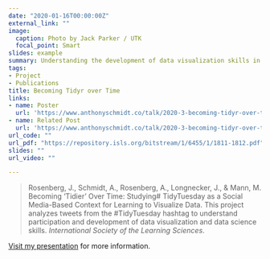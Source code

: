 ```yaml
---
date: "2020-01-16T00:00:00Z"
external_link: ""
image:
  caption: Photo by Jack Parker / UTK
  focal_point: Smart
slides: example
summary: Understanding the development of data visualization skills in an online community of practice.
tags:
- Project
- Publications
title: Becoming Tidyr over Time
links:
- name: Poster
  url: 'https://www.anthonyschmidt.co/talk/2020-3-becoming-tidyr-over-time/tidy_tuesday_poster.pdf'
- name: Related Post
  url: 'https://www.anthonyschmidt.co/talk/2020-3-becoming-tidyr-over-time/'
url_code: ""
url_pdf: "https://repository.isls.org/bitstream/1/6455/1/1811-1812.pdf"
slides: ""
url_video: ""

---
```

> Rosenberg, J., Schmidt, A., Rosenberg, A., Longnecker, J., & Mann, M. Becoming ‘Tidier’ Over Time: Studying# TidyTuesday as a Social Media-Based Context for Learning to Visualize Data.
This project analyzes tweets from the #TidyTuesday hashtag to understand participation and development of data visualization and data science skills. *International Society of the Learning Sciences*. 

[Visit my presentation](https://www.anthonyschmidt.co/talk/2020-3-becoming-tidyr-over-time/) for more information.


